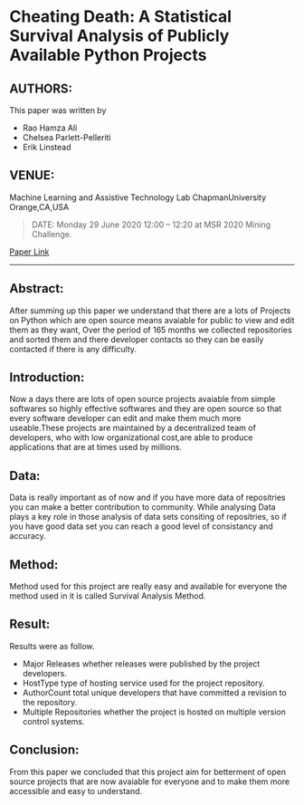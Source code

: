 # Cheating Death: A Statistical Survival Analysis of Publicly Available Python Projects

## AUTHORS:

This paper was written by 

+ Rao Hamza Ali
+ Chelsea Parlett-Pelleriti
+ Erik Linstead

## VENUE: 

Machine Learning and Assistive Technology Lab ChapmanUniversity Orange,CA,USA

>DATE: 
Monday 29 June 2020 12:00 – 12:20 at MSR 2020 Mining Challenge.

[Paper Link](https://2020.msrconf.org/details/msr-2020-mining-challenge/1/Cheating-Death-A-Statistical-Survival-Analysis-of-Publicly-Available-Python-Projects "Click to view the paper")

***


## Abstract: 

After summing up this paper we understand that there are a lots of Projects on Python which are open source means avaiable for public to view and edit them as they want, Over the period of 165 months we collected  repositories and sorted them and there developer contacts so they can be easily contacted if there is any difficulty. 

## Introduction: 

Now a days there are lots of open source projects avaiable from simple softwares so highly effective softwares and they are open source so that every software developer can edit and make them much more useable.These projects are maintained by a decentralized team of developers, who with low organizational cost,are able to produce applications that are at times used by millions. 

## Data:

Data is really important as of now and if you have more data of repositries you can make a better contribution to community. While analysing Data plays a key role in those analysis of data sets consiting of repositries, so if you have good data set you can reach a good level of consistancy and accuracy. 

## Method:
Method used for this project are really easy and available for everyone the method used in it is called Survival Analysis Method. 

## Result: 

Results were as follow.
+ Major Releases whether releases were published by the project developers.
+ HostType type of hosting service used for the project repository.
+ AuthorCount total unique developers that have committed a revision to the repository.
+ Multiple Repositories whether the project is hosted on multiple version control
 systems. 
 
## Conclusion: 
From this paper we concluded that  this project aim for betterment of open source projects that are now avaiable for everyone and to make them more accessible and easy to understand. 
